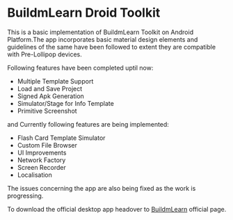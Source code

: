 # BuildmLearn Droid Toolkit
This is a basic implementation of BuildmLearn Toolkit on Android Platform.The app incorporates basic material design elements
and guidelines of the same have been followed to extent they are compatible with Pre-Lollipop devices.

Following features have been completed uptil now:
<ul>
    <li>Multiple Template Support</li>
    <li>Load and Save Project</li>
    <li>Signed Apk Generation</li>
    <li>Simulator/Stage for Info Template</li>
    <li>Primitive Screenshot</li>
</ul>
and
Currently following features are being implemented:
<ul>
    <li>Flash Card Template Simulator</li>
    <li>Custom File Browser</li>
    <li>UI Improvements</li>
    <li>Network Factory</li>
    <li>Screen Recorder</li>
    <li>Localisation</li>
</ul>

The issues concerning the app are also being fixed as the work is progressing.

To download the official desktop app headover to [BuildmLearn](http://buildmlearn.org/) official page.